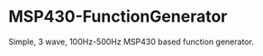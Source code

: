 MSP430-FunctionGenerator
========================

Simple, 3 wave, 100Hz-500Hz MSP430 based function generator.
